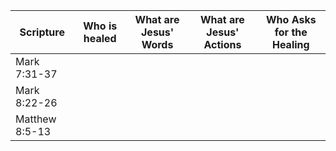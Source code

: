 | Scripture      | Who is healed | What are Jesus' Words | What are Jesus' Actions | Who Asks for the Healing |
|----------------|---------------|-----------------------|-------------------------|--------------------------|
| Mark 7:31-37   |               |                       |                         |                          |
| Mark 8:22-26   |               |                       |                         |                          |
| Matthew 8:5-13 |               |                       |                         |                          |

